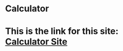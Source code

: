 # Calculator
# This is the link for this site: <a href="https://ronaksadh989.github.io/Calculator" >Calculator Site</a>
